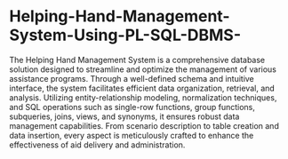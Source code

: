# Helping-Hand-Management-System-Using-PL-SQL-DBMS-

The Helping Hand Management System is a comprehensive database solution designed to streamline and optimize the management of various assistance programs. Through a well-defined schema and intuitive interface, the system facilitates efficient data organization, retrieval, and analysis. Utilizing entity-relationship modeling, normalization techniques, and SQL operations such as single-row functions, group functions, subqueries, joins, views, and synonyms, it ensures robust data management capabilities. From scenario description to table creation and data insertion, every aspect is meticulously crafted to enhance the effectiveness of aid delivery and administration.
